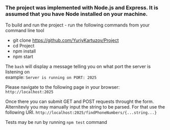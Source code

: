 ### The project was implemented with Node.js and Express. It is assumed that you have Node installed on your machine.

To build and run the project - run the following commands from your command line tool

* git clone https://github.com/YuriyKartuzov/Project
* cd Project
* npm install
* npm start

The `bash` will display a message telling you on what port the server is listening on <br/>
example: ` Server is running on PORT: 2025 `

Please navigate to the following page in your browser: `http://localhost:2025` <br/>

Once there you can submit GET and POST requests throught the form. Alternitevly you may manually input the string to 
be parsed. For that use the following URI. `http://localhost:2025/findPhoneNumbers/{...string...}`

Tests may be run by running `npm test` command
